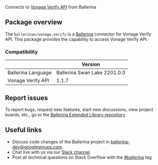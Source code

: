 Connects to [Vonage Verify API](https://nexmo-api-specification.herokuapp.com/verify) from Ballerina

## Package overview
The `ballerinax/vonage.verify` is a [Ballerina](https://ballerina.io/) connector for Vonage Verify API.
This package provides the capability to access Vonage Verify API.

### Compatibility
|                               | Version                        |
|-------------------------------|--------------------------------|
| Ballerina Language            | Ballerina Swan Lake 2201.0.0     |
| Vonage Verify API             | 1.1.7                          |

## Report issues
To report bugs, request new features, start new discussions, view project boards, etc., go to the [Ballerina Extended Library repository](https://github.com/ballerina-platform/ballerina-extended-library)

## Useful links
- Discuss code changes of the Ballerina project in [ballerina-dev@googlegroups.com](mailto:ballerina-dev@googlegroups.com).
- Chat live with us via our [Slack channel](https://ballerina.io/community/slack/).
- Post all technical questions on Stack Overflow with the [#ballerina](https://stackoverflow.com/questions/tagged/ballerina) tag
